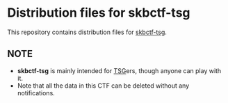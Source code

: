 # Distribution files for skbctf-tsg

This repository contains distribution files for [skbctf-tsg](https://skbctf-tsg.smallkirby.xyz).

## NOTE

- **skbctf-tsg** is mainly intended for [TSG](https://tsg.ne.jp/)ers, though anyone can play with it.
- Note that all the data in this CTF can be deleted without any notifications.

